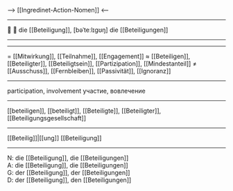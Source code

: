 --> [[Ingredinet-Action-Nomen]] <--

---

🤝 🔴 die [[Beteiligung]], [bəˈteːlɪɡʊŋ]
die [[Beteiligungen]]

---

---

= [[Mitwirkung]], [[Teilnahme]], [[Engagement]]
≈ [[Beteiligen]], [[Beteiligter]], [[Beteiligtsein]], [[Partizipation]], [[Mindestanteil]]
≠ [[Ausschuss]], [[Fernbleiben]], [[Passivität]], [[Ignoranz]]

---

participation, involvement
участие, вовлечение

---

[[beteiligen]], [[beteiligt]], [[Beteiligte]], [[Beteiligter]], [[Beteiligungsgesellschaft]]

---

[[Beteilig]]|[[ung]]
[[Beteiligung]]

---

N: die [[Beteiligung]], die [[Beteiligungen]]  
A: die [[Beteiligung]], die [[Beteiligungen]]  
G: der [[Beteiligung]], der [[Beteiligungen]]  
D: der [[Beteiligung]], den [[Beteiligungen]]
